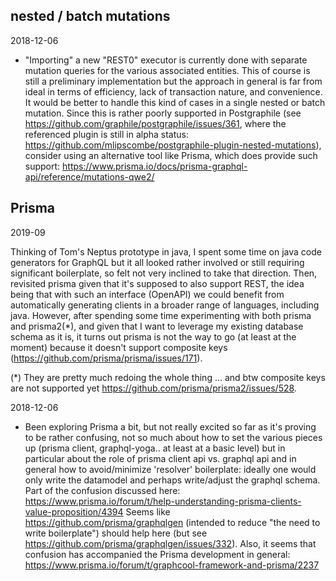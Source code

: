 ## nested / batch mutations

2018-12-06

- "Importing" a new "REST0" executor is currently done with separate mutation
queries for the various associated entities. This of course is still a
preliminary implementation but the approach in general is far from ideal
in terms of efficiency, lack of transaction nature, and convenience.
It would be better to handle this kind of cases in a single nested or batch
mutation. Since this is rather poorly supported in Postgraphile (see
https://github.com/graphile/postgraphile/issues/361, where the referenced plugin
is still in alpha status: https://github.com/mlipscombe/postgraphile-plugin-nested-mutations),
consider using an alternative tool like Prisma, which does provide such support:
https://www.prisma.io/docs/prisma-graphql-api/reference/mutations-qwe2/


## Prisma

2019-09

Thinking of Tom's Neptus prototype in java, I spent some time on java code generators
for GraphQL but it all looked rather involved or still requiring significant boilerplate,
so felt not very inclined to take that direction. Then, revisited prisma given that it's
supposed to also support REST, the idea being that with such an interface (OpenAPI) we 
could benefit from automatically generating clients in a broader range of languages, 
including java. However, after spending some time experimenting with both prisma and
prisma2(*), and given that I want to leverage my existing database schema as it is, it
turns out prisma is not the way to go (at least at the moment) because it doesn't support
composite keys (https://github.com/prisma/prisma/issues/171).

(*) They are pretty much redoing the whole thing ... and btw composite keys are not
supported yet https://github.com/prisma/prisma2/issues/528.

2018-12-06

- Been exploring Prisma a bit, but not really excited so far as it's proving to be
rather confusing, not so much about how to set the various pieces up (prisma client,
graphql-yoga.. at least at a basic level) but in particular about the role of prisma
client api vs. graphql api and in general how to avoid/minimize 'resolver' boilerplate:
ideally one would only write the datamodel and perhaps write/adjust the graphql schema.
Part of the confusion discussed here:
  https://www.prisma.io/forum/t/help-understanding-prisma-clients-value-proposition/4394
Seems like https://github.com/prisma/graphqlgen (intended to reduce "the need to write
boilerplate") should help here (but see https://github.com/prisma/graphqlgen/issues/332).
Also, it seems that confusion has accompanied the Prisma development in general:
  https://www.prisma.io/forum/t/graphcool-framework-and-prisma/2237

